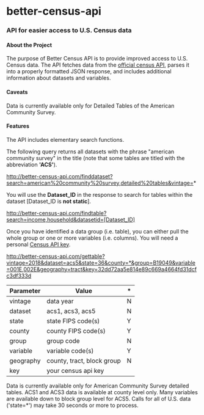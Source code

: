 # better-census-api
### API for easier access to U.S. Census data
#### About the Project
The purpose of Better Census API is to provide improved access to U.S. Census data. The API fetches data from the [official census API](https://api.census.gov),
parses it into a properly formatted JSON response, and includes additional information about datasets and variables.

#### Caveats
Data is currently available only for Detailed Tables of the American Community Survey.

#### Features
The API includes elementary search functions.

The following query returns all datasets with the phrase "american community survey" in the title (note that some tables are titled with the abbreviation **'ACS'**).

http://better-census-api.com/finddataset?search=american%20community%20survey,detailed%20tables&vintage=*

You will use the **Dataset_ID** in the response to search for tables within the dataset [Dataset_ID is **not static**].

http://better-census-api.com/findtable?search=income,household&datasetid=[Dataset_ID]

Once you have identified a data group (i.e. table), you can either pull the whole group or one or more variables (i.e. columns). You will need a personal [Census API key](https://api.census.gov/data/key_signup.html).

http://better-census-api.com/gettable?vintage=2018&dataset=acs5&state=36&county=*&group=B19049&variable=001E,002E&geography=tract&key=32dd72aa5e814e89c669a4664fd31dcfc3df333d

Parameter | Value | * 
----------|-------|---
vintage | data year | N
dataset | acs1, acs3, acs5 | N
state | state FIPS code(s) | Y
county | county FIPS code(s) | Y
group | group code | N
variable | variable code(s) | Y
geography | county, tract, block group | N
key | your census api key

Data is currently available only for American Community Survey detailed tables. ACS1 and ACS3 data is available at county level only. Many variables are available down to block group level for ACS5.
Calls for all of U.S. data ('state=*') may take 30 seconds or more to process.
